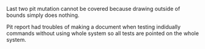 Last two pit mutation cannot be covered because drawing outside of bounds simply does nothing.

Pit report had troubles of making a document when testing indidually commands without using whole system so all tests are pointed on the whole system.
